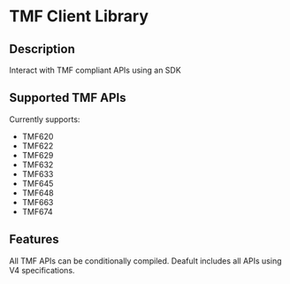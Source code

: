 # TMF Client Library

## Description

Interact with TMF compliant APIs using an SDK

## Supported TMF APIs

Currently supports:

- TMF620
- TMF622
- TMF629
- TMF632
- TMF633
- TMF645
- TMF648
- TMF663
- TMF674

## Features

All TMF APIs can be conditionally compiled. Deafult includes all APIs using V4 specifications.
